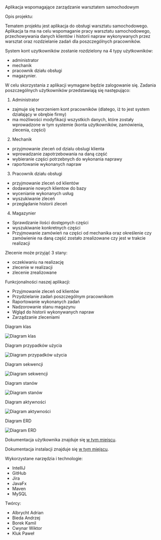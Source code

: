Aplikacja wspomagające zarządzanie warsztatem samochodowym

Opis projektu:

Tematem projektu jest aplikacja do obsługi warsztatu samochodowego. Aplikacja ta ma na celu wspomaganie pracy warsztatu samochodowego, przechowywania danych klientów i historii napraw wykonywanych przez warsztat oraz rozdzielanie zadań dla poszczególnych pracowników.

System kont uzytkowników zostanie rozdzielony na 4 typy użytkowników:
- administrator
- mechanik
- pracownik działu obsługi
- magazynier.

W celu skorzystania z aplikacji wymagane będzie zalogowanie się. Zadania poszczególnych użytkowników przedstawiają się następująco:

1. Administrator 
- zajmuje się tworzeniem kont pracowników (dlatego, iż to jest system działający w obrębie firmy)
- ma możliwości modyfikacji wszystkich danych, które zostały wprowadzone w tym systemie (konta użytkowników, zamówienia, zlecenia, części)

2. Mechanik
- przyjmowanie zleceń od dzialu obslugi klienta
- wprowadzanie zapotrzebowania na daną część
- wybieranie części potrzebnych do wykonania naprawy
- raportowanie wykonanych napraw

3. Pracownik działu obsługi
- przyjmowanie zleceń od klientów
- dodawanie nowych klientow do bazy
- wycenianie wykonanych usług
- wyszukiwanie zleceń
- przeglądanie historii zleceń

4. Magazynier
- Sprawdzanie ilości dostępnych części
- wyszukiwanie konkretnych części
- Przyjmowanie zamówień na części od mechanika oraz określenie czy zamówienie na daną część zostało zrealizowane czy jest w trakcie realizacji

Zlecenie może przyjąć 3 stany:
- oczekiwaniu na realizację
- zlecenie w realizacji
- zlecenie zrealizowane

Funkcjonalności naszej aplikacji:

- Przyjmowanie zleceń od klientów
- Przydzielanie zadań poszczególnym pracownikom
- Raportowanie wykonanych zadań
- Nadzorowanie stanu magazynu
- Wgląd do historii wykonywanych napraw
- Zarządzanie zleceniami


Diagram klas

![Diagram klas](DiagramKlas.jpg)

Diagram przypadków użycia

![Diagram przypadków użycia](DiagramPrzypadkowUzycia.jpg)

Diagram sekwencji

![Diagram sekwencji](DiagramSekwencji.jpg)

Diagram stanów

![Diagram stanów](DiagramStanow.png)

Diagram aktywności

![Diagram aktywności](DiagramAktywnosci.jpg)

Diagram ERD

![Diagram ERD](DiagramERD.jpg)

Dokumentacja użytkownika znajduje się [w tym miejscu](Dokumetacja%20użytkownika.pdf).

Dokumentacja instalacji znajduje się [w tym miejscu](Dokumentacja%20Instalacji.pdf).

Wykorzystane narzędzia i technologie:

- IntelliJ
- GitHub
- Jira
- JavaFx
- Maven
- MySQL


Twórcy:

- Albrycht Adrian 
- Bieda Andrzej
- Borek Kamil
- Cwynar Wiktor 
- Kluk Paweł

